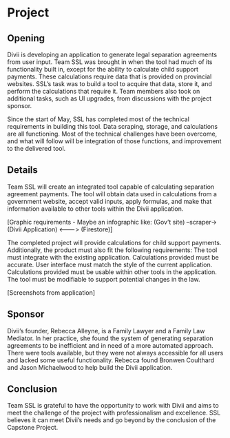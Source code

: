 # Project
<div class="page" markdown="1">
<div class="block" markdown="1">
<h2>Opening</h2>

Divii is developing an application to generate legal separation agreements from user input.  Team SSL was brought in when the tool had much of its functionality built in, except for the ability to calculate child support payments.  These calculations require data that is provided on provincial websites.  SSL’s task was to build a tool to acquire that data, store it, and perform the calculations that require it.  Team members also took on additional tasks, such as UI upgrades, from discussions with the project sponsor.

Since the start of May, SSL has completed most of the technical requirements in building this tool.  Data scraping, storage, and calculations are all functioning.  Most of the technical challenges have been overcome, and what will follow will be integration of those functions, and improvement to the delivered tool.
</div>

<div class="block" markdown="1">
<h2>Details</h2>

Team SSL will create an integrated tool capable of calculating separation agreement payments. The tool will obtain data used in calculations from a government website, accept valid inputs, apply formulas, and make that information available to other tools within the Divii application.

[Graphic requirements - Maybe an infographic like:
(Gov’t site) –scraper→ (Divii Application) <—--> (Firestore)]

The completed project will provide calculations for child support payments. Additionally, the product must also fit the following requirements:
The tool must integrate with the existing application.
Calculations provided must be accurate.
User interface must match the style of the current application.
Calculations provided must be usable within other tools in the application.
The tool must be modifiable to support potential changes in the law.

[Screenshots from application]
</div>

<div class="block" markdown="1">
<h2>Sponsor</h2>

Divii’s founder, Rebecca Alleyne, is a Family Lawyer and a Family Law Mediator.  In her practice, she found the system of generating separation agreements to be inefficient and in need of a more automated approach.  There were tools available, but they were not always accessible for all users and lacked some useful functionality.  Rebecca found Bronwen Coulthard and Jason Michaelwood to help build the Divii application.
</div>

<div class="block" markdown="1">
<h2>Conclusion</h2>

Team SSL is grateful to have the opportunity to work with Divii and aims to meet the challenge of the project with professionalism and excellence.  SSL believes it can meet Divii’s needs and go beyond by the conclusion of the Capstone Project.
</div>
</div>